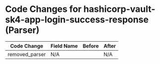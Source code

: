 # Code Changes for hashicorp-vault-sk4-app-login-success-response (Parser)

| Code Change | Field Name | Before | After |
|-------------|------------|--------|-------|
| removed_parser | N/A |  | N/A |